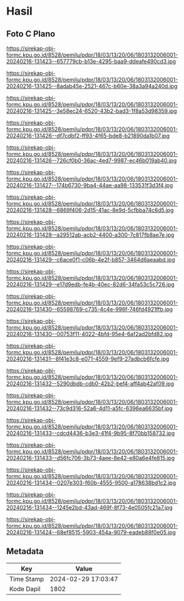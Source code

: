 # Hasil

## Foto C Plano

https://sirekap-obj-formc.kpu.go.id/8528/pemilu/pdpr/18/03/13/20/06/1803132006001-20240216-131423--657779cb-b13e-4295-baa9-ddeafe490cd3.jpg

https://sirekap-obj-formc.kpu.go.id/8528/pemilu/pdpr/18/03/13/20/06/1803132006001-20240216-131425--8adab45e-2521-467c-b60e-38a3a94a240d.jpg

https://sirekap-obj-formc.kpu.go.id/8528/pemilu/pdpr/18/03/13/20/06/1803132006001-20240216-131425--3e58ec24-6520-43b2-bad3-1f8a53d98359.jpg

https://sirekap-obj-formc.kpu.go.id/8528/pemilu/pdpr/18/03/13/20/06/1803132006001-20240216-131426--df7cdbf2-ff93-4f65-bde8-b21890da1b07.jpg

https://sirekap-obj-formc.kpu.go.id/8528/pemilu/pdpr/18/03/13/20/06/1803132006001-20240216-131426--726cf0b0-36ac-4ed7-9987-ec46b019ab40.jpg

https://sirekap-obj-formc.kpu.go.id/8528/pemilu/pdpr/18/03/13/20/06/1803132006001-20240216-131427--174b6730-9ba4-44ae-aa98-133531f3d3f4.jpg

https://sirekap-obj-formc.kpu.go.id/8528/pemilu/pdpr/18/03/13/20/06/1803132006001-20240216-131428--6869f406-2d15-41ac-8e9d-5cfbba74c6d5.jpg

https://sirekap-obj-formc.kpu.go.id/8528/pemilu/pdpr/18/03/13/20/06/1803132006001-20240216-131428--a29512ab-acb2-4400-a300-7c817fb8ae7e.jpg

https://sirekap-obj-formc.kpu.go.id/8528/pemilu/pdpr/18/03/13/20/06/1803132006001-20240216-131429--c6ace0f1-c06b-4e2f-b857-3464d6aeaabd.jpg

https://sirekap-obj-formc.kpu.go.id/8528/pemilu/pdpr/18/03/13/20/06/1803132006001-20240216-131429--e17d9edb-fe4b-40ec-82d6-34fa53c5c726.jpg

https://sirekap-obj-formc.kpu.go.id/8528/pemilu/pdpr/18/03/13/20/06/1803132006001-20240216-131430--65598769-c735-4c4e-996f-746fd4921ffb.jpg

https://sirekap-obj-formc.kpu.go.id/8528/pemilu/pdpr/18/03/13/20/06/1803132006001-20240216-131430--00753f11-4022-4bfd-95e4-6af2ad2bfd82.jpg

https://sirekap-obj-formc.kpu.go.id/8528/pemilu/pdpr/18/03/13/20/06/1803132006001-20240216-131431--8f41e3c8-e071-4559-9ef9-27adbcb6fcfe.jpg

https://sirekap-obj-formc.kpu.go.id/8528/pemilu/pdpr/18/03/13/20/06/1803132006001-20240216-131432--5290dbdb-cdb0-42b2-bef4-aff4ab42af09.jpg

https://sirekap-obj-formc.kpu.go.id/8528/pemilu/pdpr/18/03/13/20/06/1803132006001-20240216-131432--73c9d316-52a6-4d11-a5fc-6396ea6635bf.jpg

https://sirekap-obj-formc.kpu.go.id/8528/pemilu/pdpr/18/03/13/20/06/1803132006001-20240216-131433--cdcd4436-b3e3-41f4-9b95-8f70bb158732.jpg

https://sirekap-obj-formc.kpu.go.id/8528/pemilu/pdpr/18/03/13/20/06/1803132006001-20240216-131433--d56fc706-3b73-4aee-8e42-e80a6e4fe815.jpg

https://sirekap-obj-formc.kpu.go.id/8528/pemilu/pdpr/18/03/13/20/06/1803132006001-20240216-131434--0207e303-f60b-4555-9500-a178638bd1c2.jpg

https://sirekap-obj-formc.kpu.go.id/8528/pemilu/pdpr/18/03/13/20/06/1803132006001-20240216-131434--1245e2bd-43ad-469f-8f73-4e0505fc21a7.jpg

https://sirekap-obj-formc.kpu.go.id/8528/pemilu/pdpr/18/03/13/20/06/1803132006001-20240216-131424--68ef8515-5903-454a-9079-eadeb88f0e05.jpg


## Metadata

| Key        | Value               |
| ---------- | ------------------- |
| Time Stamp | 2024-02-29 17:03:47 |
| Kode Dapil | 1802                |




